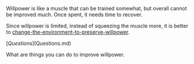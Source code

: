 Willpower is like a muscle that can be trained somewhat, but overall cannot be improved much. Once spent, it needs time to recover.

Since willpower is limited, instead of squeezing the muscle more, it is better to [change-the-environment-to-preserve-willpower](change-the-environment-to-preserve-willpower.md).

[$Questions]($Questions.md)

What are things you can do to improve willpower.